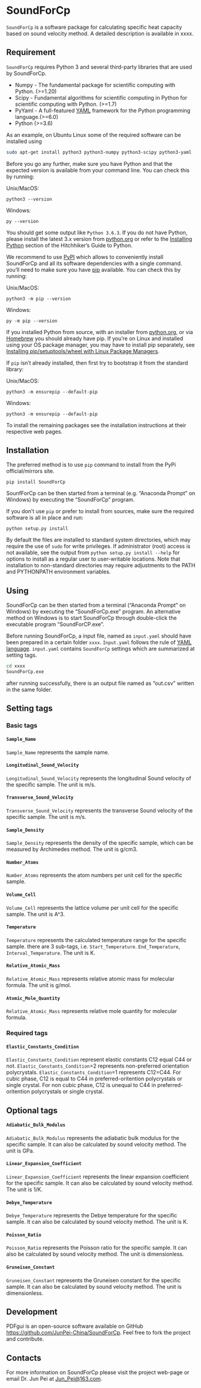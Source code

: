 # SoundForCp

`SoundForCp` is a  software package for calculating specific heat capacity based on sound velocity method.  A detailed description is available in xxxx.

## Requirement

`SoundForCp` requires Python 3 and several third-party libraries that are used by SoundForCp.

- Numpy \- The fundamental package for scientific computing with Python. (>=1.20)
- Scipy \- Fundamental algorithms for scientific computing in Python for scientific computing with Python. (>=1.7)
- PyYaml \- A full-featured [YAML](http://yaml.org/) framework for the Python programming language.(>=6.0)
- Python (>=3.6)

As an example, on Ubuntu Linux some of the required software can be installed using

```bash
sudo apt-get install python3 python3-numpy python3-scipy python3-yaml
```

Before you go any further, make sure you have Python and that the expected version is available from your command line. You can check this by running:

Unix/MacOS:

```
python3 --version
```

Windows:

```
py --version
```

You should get some output like `Python 3.6.3`. If you do not have Python, please install the latest 3.x version from [python.org](https://www.python.org/) or refer to the [Installing Python](https://docs.python-guide.org/starting/installation/#installation) section of the Hitchhiker’s Guide to Python.



We recommend to use [PyPI](https://pypi.org/) which allows to conveniently install SoundForCp and all its software dependencies with a single command. you’ll need to make sure you have [pip](https://packaging.python.org/en/latest/key_projects/#pip) available. You can check this by running:

Unix/MacOS:

```
python3 -m pip --version
```

Windows:

```
py -m pip --version
```

If you installed Python from source, with an installer from [python.org](https://www.python.org/), or via [Homebrew](https://brew.sh/) you should already have pip. If you’re on Linux and installed using your OS package manager, you may have to install pip separately, see [Installing pip/setuptools/wheel with Linux Package Managers](https://packaging.python.org/en/latest/guides/installing-using-linux-tools/).

If `pip` isn’t already installed, then first try to bootstrap it from the standard library:

Unix/MacOS:

```
python3 -m ensurepip --default-pip
```

Windows:

```
python3 -m ensurepip --default-pip
```

To install the remaining packages see the installation instructions at their respective web pages.

## Installation

The preferred method is to use `pip` command to install from the PyPi official/mirrors site.  

```
pip install SoundForCp
```

SounfForCp can be then started from a terminal (e.g. “Anaconda Prompt” on Windows) by executing the “SoundForCp” program.

If you don’t use `pip` or prefer to install from sources, make sure the required software is all in place and run:

```
python setup.py install
```

By default the files are installed to standard system directories, which may require the use of `sudo` for write privileges. If administrator (root) access is not available, see the output from `python setup.py install --help` for options to install as a regular user to user-writable locations. Note that installation to non-standard directories may require adjustments to the PATH and PYTHONPATH environment variables.

## Using

SoundForCp can be then started from a terminal (“Anaconda Prompt” on Windows) by executing the “SoundForCp.exe” program.  An alternative method on Windows is to start SoundForCp through double-click the executable program “SoundForCP.exe”.

Before running SoundForCp, a input file, named as `input.yaml` should have been prepared in a certain folder `xxxx`. `Input.yaml` follows the rule of [YAML language](https://yaml.org/spec/1.2.2/#chapter-2-language-overview). `input.yaml` contains `SoundForCp` settings which are summarized at setting tags.

```bash
cd xxxx
SoundForCp.exe
```

after running successfully, there is an output file named as “out.csv” written in the same folder.

## Setting tags

### Basic tags

#### `Sample_Name`

`Sample_Name` represents the sample name.

#### `Longitudinal_Sound_Velocity`

`Longitudinal_Sound_Velocity` represents the longitudinal Sound velocity of the specific sample. The unit is m/s.

#### `Transverse_Sound_Velocity`

`Transverse_Sound_Velocity` represents the transverse Sound velocity of the specific sample. The unit is m/s.

#### `Sample_Density`

`Sample_Density` represents the density of the specific sample, which can be measured by Archimedes method. The unit is g/cm3.

#### `Number_Atoms`

`Number_Atoms` represents the atom numbers per unit cell for the specific sample. 

#### `Volume_Cell`

`Volume_Cell` represents the lattice volume per unit cell for the specific sample. The unit is A^3.

#### `Temperature`

`Temperature` represents the calculated temperature range for the specific sample. there are 3 sub-tags, i.e.  `Start_Temperature`.  `End_Temperature`, `Interval_Temperature`. The unit is K.

#### `Relative_Atomic_Mass`

`Relative_Atomic_Mass` represents  relative atomic mass for molecular formula.  The unit is g/mol.

#### `Atomic_Mole_Quantity`

`Relative_Atomic_Mass` represents relative mole quantity for molecular formula.



### Required tags

#### `Elastic_Constants_Condition`

`Elastic_Constants_Condition` represent  elastic constants C12 equal C44 or not.  `Elastic_Constants_Condition`=2 represents  non-preferred orientation polycrystals. `Elastic_Constants_Condition`=1 represents  C12=C44. For cubic phase, C12 is equal to  C44  in preferred-oritention polycrystals or single crystal. For non cubic phase, C12 is unequal to  C44  in preferred-oritention polycrystals or single crystal. 



## Optional tags

#### `Adiabatic_Bulk_Modulus`

`Adiabatic_Bulk_Modulus` represents the adiabatic bulk modulus for the specific sample. It can also be calculated by sound velocity method. The unit is GPa.

#### `Linear_Expansion_Coefficient`

`Linear_Expansion_Coefficient` represents the linear expansion coefficient for the specific sample. It can also be calculated by sound velocity method. The unit is 1/K.

#### `Debye_Temperature`

`Debye_Temperature` represents the Debye temperature for the specific sample. It can also be calculated by sound velocity method. The unit is K. 

#### `Poisson_Ratio`

`Poisson_Ratio`  represents the Poisson ratio for the specific sample. It can also be calculated by sound velocity method. The unit is dimensionless. 

#### `Gruneisen_Constant`

`Gruneisen_Constant`  represents the Gruneisen constant for the specific sample. It can also be calculated by sound velocity method. The unit is dimensionless. 



## Development

PDFgui is an open-source software available on GitHub https://github.com/JunPei-China/SoundForCp. Feel free to fork the project and contribute. 

## Contacts

For more information on SoundForCp  please visit the project web-page or email Dr. Jun Pei at Jun_Pei@163.com.



